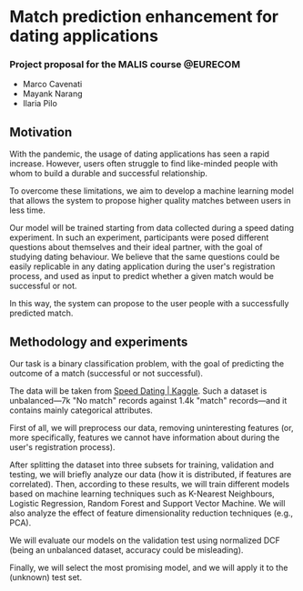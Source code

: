 # Match prediction enhancement for dating applications

### Project proposal for the MALIS course @EURECOM

- Marco Cavenati
- Mayank Narang
- Ilaria Pilo

## Motivation

With the pandemic, the usage of dating applications has seen a rapid increase. However, users often struggle to find like-minded people with whom to build a durable and successful relationship.

To overcome these limitations, we aim to develop a machine learning model that allows the system to propose higher quality matches between users in less time.

Our model will be trained starting from data collected during a speed dating experiment. In such an experiment, participants were posed different questions about themselves and their ideal partner, with the goal of studying dating behaviour. We believe that the same questions could be easily replicable in any dating application during the user's registration process, and used as input to predict whether a given match would be successful or not.

In this way, the system can propose to the user people with a successfully predicted match.

## Methodology and experiments

Our task is a binary classification problem, with the goal of predicting the outcome of a match (successful or not successful).

The data will be taken from [Speed Dating | Kaggle](https://www.kaggle.com/datasets/whenamancodes/speed-dating). Such a dataset is unbalanced—7k "No match" records against 1.4k "match" records—and it contains mainly categorical attributes.

First of all, we will preprocess our data, removing uninteresting features (or, more specifically, features we cannot have information about during the user's registration process).

After splitting the dataset into three subsets for training, validation and testing, we will briefly analyze our data (how it is distributed, if features are correlated). Then, according to these results, we will train different models based on machine learning techniques such as K-Nearest Neighbours, Logistic Regression, Random Forest and Support Vector Machine. We will also analyze the effect of feature dimensionality reduction techniques (e.g., PCA).

We will evaluate our models on the validation test using normalized DCF (being an unbalanced dataset, accuracy could be misleading).

Finally, we will select the most promising model, and we will apply it to the (unknown) test set.
